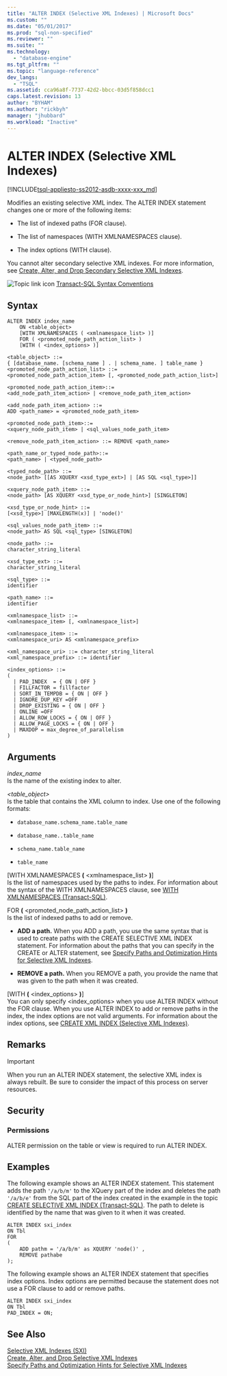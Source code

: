 ```yaml
---
title: "ALTER INDEX (Selective XML Indexes) | Microsoft Docs"
ms.custom: ""
ms.date: "05/01/2017"
ms.prod: "sql-non-specified"
ms.reviewer: ""
ms.suite: ""
ms.technology: 
  - "database-engine"
ms.tgt_pltfrm: ""
ms.topic: "language-reference"
dev_langs: 
  - "TSQL"
ms.assetid: cca96a8f-7737-42d2-bbcc-03d5f858dcc1
caps.latest.revision: 13
author: "BYHAM"
ms.author: "rickbyh"
manager: "jhubbard"
ms.workload: "Inactive"
---
```

# ALTER INDEX (Selective XML Indexes)
[!INCLUDE[tsql-appliesto-ss2012-asdb-xxxx-xxx_md](../../includes/tsql-appliesto-ss2012-asdb-xxxx-xxx-md.md)]

  Modifies an existing selective XML index. The ALTER INDEX statement changes one or more of the following items:  
  
-   The list of indexed paths (FOR clause).  
  
-   The list of namespaces (WITH XMLNAMESPACES clause).  
  
-   The index options (WITH clause).  
  
 You cannot alter secondary selective XML indexes. For more information, see [Create, Alter, and Drop Secondary Selective XML Indexes](../../relational-databases/xml/create-alter-and-drop-secondary-selective-xml-indexes.md).  
  
 ![Topic link icon](../../database-engine/configure-windows/media/topic-link.gif "Topic link icon") [Transact-SQL Syntax Conventions](../../t-sql/language-elements/transact-sql-syntax-conventions-transact-sql.md)  
  
## Syntax  
  
```  
ALTER INDEX index_name  
    ON <table_object>   
    [WITH XMLNAMESPACES ( <xmlnamespace_list> )]  
    FOR ( <promoted_node_path_action_list> )  
    [WITH ( <index_options> )]  
  
<table_object> ::=   
{ [database_name. [schema_name ] . | schema_name. ] table_name }  
<promoted_node_path_action_list> ::=   
<promoted_node_path_action_item> [, <promoted_node_path_action_list>]  
  
<promoted_node_path_action_item>::=   
<add_node_path_item_action> | <remove_node_path_item_action>  
  
<add_node_path_item_action> ::=  
ADD <path_name> = <promoted_node_path_item>  
  
<promoted_node_path_item>::=  
<xquery_node_path_item> | <sql_values_node_path_item>  
  
<remove_node_path_item_action> ::= REMOVE <path_name>   
  
<path_name_or_typed_node_path>::=   
<path_name> | <typed_node_path>  
  
<typed_node_path> ::=   
<node_path> [[AS XQUERY <xsd_type_ext>] | [AS SQL <sql_type>]]  
  
<xquery_node_path_item> ::=   
<node_path> [AS XQUERY <xsd_type_or_node_hint>] [SINGLETON]  
  
<xsd_type_or_node_hint> ::=   
[<xsd_type>] [MAXLENGTH(x)] | 'node()'  
  
<sql_values_node_path_item> ::=   
<node_path> AS SQL <sql_type> [SINGLETON]  
  
<node_path> ::=   
character_string_literal  
  
<xsd_type_ext> ::=   
character_string_literal  
  
<sql_type> ::=   
identifier  
  
<path_name> ::=   
identifier  
  
<xmlnamespace_list> ::=   
<xmlnamespace_item> [, <xmlnamespace_list>]  
  
<xmlnamespace_item> ::=   
<xmlnamespace_uri> AS <xmlnamespace_prefix>  
  
<xml_namespace_uri> ::= character_string_literal  
<xml_namespace_prefix> ::= identifier  
  
<index_options> ::=   
(   
  | PAD_INDEX  = { ON | OFF }  
  | FILLFACTOR = fillfactor  
  | SORT_IN_TEMPDB = { ON | OFF }  
  | IGNORE_DUP_KEY =OFF  
  | DROP_EXISTING = { ON | OFF }  
  | ONLINE =OFF  
  | ALLOW_ROW_LOCKS = { ON | OFF }  
  | ALLOW_PAGE_LOCKS = { ON | OFF }  
  | MAXDOP = max_degree_of_parallelism  
)  
```  
  
##  <a name="Arguments"></a> Arguments  
 *index_name*  
 Is the name of the existing index to alter.  
  
 *\<table_object>*  
 Is the table that contains the XML column to index. Use one of the following formats:  
  
-   `database_name.schema_name.table_name`  
  
-   `database_name..table_name`  
  
-   `schema_name.table_name`  
  
-   `table_name`  
  
 [WITH XMLNAMESPACES **(** \<xmlnamespace_list> **)**]  
 Is the list of namespaces used by the paths to index. For information about the syntax of the WITH XMLNAMESPACES clause, see [WITH XMLNAMESPACES &#40;Transact-SQL&#41;](../../t-sql/xml/with-xmlnamespaces.md).  
  
 FOR **(** \<promoted_node_path_action_list> **)**  
 Is the list of indexed paths to add or remove.  
  
-   **ADD a path.** When you ADD a path, you use the same syntax that is used to create paths with the CREATE SELECTIVE XML INDEX statement. For information about the paths that you can specify in the CREATE or ALTER statement, see [Specify Paths and Optimization Hints for Selective XML Indexes](../../relational-databases/xml/specify-paths-and-optimization-hints-for-selective-xml-indexes.md).  
  
-   **REMOVE a path.** When you REMOVE a path, you provide the name that was given to the path when it was created.  
  
 [WITH **(** \<index_options> **)**]  
 You can only specify \<index_options> when you use ALTER INDEX without the FOR clause. When you use ALTER INDEX to add or remove paths in the index, the index options are not valid arguments. For information about the index options, see [CREATE XML INDEX &#40;Selective XML Indexes&#41;](../../t-sql/statements/create-xml-index-selective-xml-indexes.md).  
  
## Remarks  
  
> [!IMPORTANT]  
>  When you run an ALTER INDEX statement, the selective XML index is always rebuilt. Be sure to consider the impact of this process on server resources.  
  
## Security  
  
### Permissions  
 ALTER permission on the table or view is required to run ALTER INDEX.  
  
## Examples  
 The following example shows an ALTER INDEX statement. This statement adds the path `'/a/b/m'` to the XQuery part of the index and deletes the path `'/a/b/e'` from the SQL part of the index created in the example in the topic [CREATE SELECTIVE XML INDEX &#40;Transact-SQL&#41;](../../t-sql/statements/create-selective-xml-index-transact-sql.md). The path to delete is identified by the name that was given to it when it was created.  
  
```tsql  
ALTER INDEX sxi_index  
ON Tbl  
FOR   
(  
    ADD pathm = '/a/b/m' as XQUERY 'node()' ,  
    REMOVE pathabe  
);  
```  
  
 The following example shows an ALTER INDEX statement that specifies index options. Index options are permitted because the statement does not use a FOR clause to add or remove paths.  
  
```tsql  
ALTER INDEX sxi_index  
ON Tbl  
PAD_INDEX = ON;  
```  
  
## See Also  
 [Selective XML Indexes &#40;SXI&#41;](../../relational-databases/xml/selective-xml-indexes-sxi.md)   
 [Create, Alter, and Drop Selective XML Indexes](../../relational-databases/xml/create-alter-and-drop-selective-xml-indexes.md)   
 [Specify Paths and Optimization Hints for Selective XML Indexes](../../relational-databases/xml/specify-paths-and-optimization-hints-for-selective-xml-indexes.md)  
  
  
